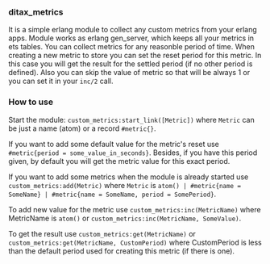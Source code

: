 ### ditax_metrics

It is a simple erlang module to collect any custom metrics from your erlang apps. Module works as erlang gen_server, which keeps all your metrics in ets tables.
You can collect metrics for any reasonble period of time. When creating a new metric to store you can set the reset period for this metric. In this case you will get the result for the settled period (if no other period is defined). Also you can skip the value of metric so that will be always 1 or you can set it in your `inc/2` call.

### How to use

Start the module: `custom_metrics:start_link([Metric])` where `Metric` can be just a name (atom) or a record `#metric{}`.

If you want to add some default value for the metric's reset use `#metric{period = some_value_in_seconds}`. Besides, if you have this period given, by default you will get the metric value for this exact period.

If you want to add some metrics when the module is already started use `custom_metrics:add(Metric)` where `Metric` is `atom() | #metric{name = SomeName} | #metric{name = SomeName, period = SomePeriod}`.

To add new value for the metric use `custom_metrics:inc(MetricName)` where MetricName is `atom()` or `custom_metrics:inc(MetricName, SomeValue)`.

To get the result use `custom_metrics:get(MetricName)` or `custom_metrics:get(MetricName, CustomPeriod)` where CustomPeriod is less than the default period used for creating this metric (if there is one).